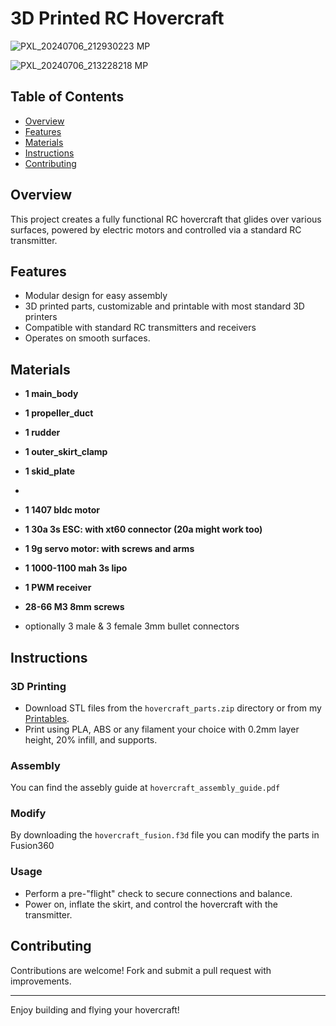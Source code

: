 # 3D Printed RC Hovercraft

![PXL_20240706_212930223 MP](https://github.com/Dmitrii-Tomin/hovercraft/assets/83939750/9b95c440-3dba-4b87-9749-60d340d6d755)

![PXL_20240706_213228218 MP](https://github.com/Dmitrii-Tomin/hovercraft/assets/83939750/c892280a-f744-419e-8b61-7af889dbeeda)


## Table of Contents
- [Overview](#overview)
- [Features](#features)
- [Materials](#materials)
- [Instructions](#instructions)
- [Contributing](#contributing)

## Overview
This project creates a fully functional RC hovercraft that glides over various surfaces, powered by electric motors and controlled via a standard RC transmitter.

## Features
- Modular design for easy assembly
- 3D printed parts, customizable and printable with most standard 3D printers
- Compatible with standard RC transmitters and receivers
- Operates on smooth surfaces.

## Materials

- **1 main_body**
- **1 propeller_duct**
- **1 rudder**
- **1 outer_skirt_clamp**
- **1 skid_plate**
-  

- **1 1407 bldc motor**
- **1 30a 3s ESC: with xt60 connector (20a might work too)**
- **1 9g servo motor: with screws and arms**
- **1 1000-1100 mah 3s lipo**
- **1 PWM receiver**
- **28-66 M3 8mm screws**
- optionally 3 male & 3 female 3mm bullet connectors

## Instructions

### 3D Printing
- Download STL files from the `hovercraft_parts.zip` directory or from my [Printables](https://www.printables.com/model/934954-rc-hovercraft).
- Print using PLA, ABS or any filament your choice with 0.2mm layer height, 20% infill, and supports.

### Assembly
You can find the assebly guide at `hovercraft_assembly_guide.pdf`

### Modify
By downloading the `hovercraft_fusion.f3d` file you can modify the parts in Fusion360

### Usage
- Perform a pre-"flight" check to secure connections and balance.
- Power on, inflate the skirt, and control the hovercraft with the transmitter.

## Contributing
Contributions are welcome! Fork and submit a pull request with improvements.

---

Enjoy building and flying your hovercraft!
